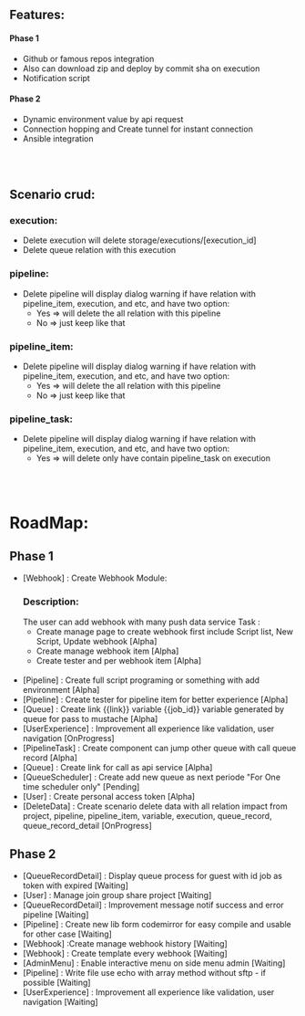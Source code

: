 ## Features:
  #### Phase 1
  - Github or famous repos integration
  - Also can download zip and deploy by commit sha on execution
  - Notification script
  #### Phase 2
  - Dynamic environment value by api request
  - Connection hopping and Create tunnel for instant connection 
  - Ansible integration

\
&nbsp;

## Scenario crud:
### execution:
  - Delete execution will delete storage/executions/[execution_id]
  - Delete queue relation with this execution
### pipeline:
  - Delete pipeline will display dialog warning if have relation with pipeline_item, execution, and etc, and have two option:
    - Yes => will delete the all relation with this pipeline
    - No => just keep like that
### pipeline_item:
  - Delete pipeline will display dialog warning if have relation with pipeline_item, execution, and etc, and have two option:
    - Yes => will delete the all relation with this pipeline
    - No => just keep like that
### pipeline_task:
  - Delete pipeline will display dialog warning if have relation with pipeline_item, execution, and etc, and have two option:
    - Yes => will delete only have contain pipeline_task on execution

\
&nbsp;

# RoadMap:
## Phase 1 
- [Webhook] : Create Webhook Module:
  ### Description:
  The user can add webhook with many push data service
  Task :
    - Create manage page to create webhook first include Script list, New Script, Update webhook [Alpha]
    - Create manage webhook item [Alpha]
    - Create tester and per webhook item  [Alpha]
    \
    &nbsp;
- [Pipeline] : Create full script programing or something with add environment [Alpha]
- [Pipeline] : Create tester for pipeline item for better experience [Alpha] 
- [Queue] : Create link {{link}} variable {{job_id}} variable generated by queue for pass to mustache [Alpha]
- [UserExperience] : Improvement all experience like validation, user navigation [OnProgress] 
- [PipelineTask] : Create component can jump other queue with call queue record  [Alpha]
- [Queue] : Create link for call as api service [Alpha]
- [QueueScheduler] : Create add new queue as next periode "For One time scheduler only" [Pending]
- [User] : Create personal access token [Alpha]
- [DeleteData] : Create scenario delete data with all relation impact from project, pipeline, pipeline_item, variable, execution, queue_record, queue_record_detail [OnProgress]

## Phase 2
- [QueueRecordDetail] : Display queue process for guest with id job as token with expired [Waiting]
- [User] : Manage join group share project [Waiting]
- [QueueRecordDetail] : Improvement message notif success and error pipeline [Waiting] 
- [Pipeline] : Create new lib form codemirror for easy compile and usable for other case [Waiting]
- [Webhook] :Create manage webhook history [Waiting]
- [Webhook] : Create template every webhook [Waiting]
- [AdminMenu] : Enable interactive menu on side menu admin [Waiting]
- [Pipeline] : Write file use echo with array method without sftp - if possible [Waiting]
- [UserExperience] : Improvement all experience like validation, user navigation [Waiting]